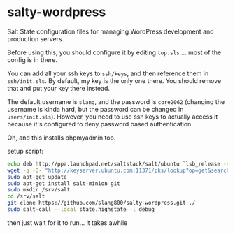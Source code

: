 salty-wordpress
=================

Salt State configuration files for managing WordPress development and production servers.

Before using this, you should configure it by editing `top.sls` ... most of the config is in there.

You can add all your ssh keys to `ssh/keys`, and then reference them in `ssh/init.sls`. By default, my key is the only one there. You should remove that and put your key there instead.

The default username is `slang`, and the password is `core2062` (changing the username is kinda hard, but the password can be changed in `users/init.sls`). However, you need to use ssh keys to actually access it because it's configured to deny password based authentication.

Oh, and this installs phpmyadmin too.

setup script:
```bash
echo deb http://ppa.launchpad.net/saltstack/salt/ubuntu `lsb_release -sc` main | sudo tee /etc/apt/sources.list.d/saltstack.list
wget -q -O- "http://keyserver.ubuntu.com:11371/pks/lookup?op=get&search=0x4759FA960E27C0A6" | sudo apt-key add -
sudo apt-get update
sudo apt-get install salt-minion git
sudo mkdir /srv/salt
cd /srv/salt
git clone https://github.com/slang800/salty-wordpress.git ./
sudo salt-call --local state.highstate -l debug
```

then just wait for it to run... it takes awhile

